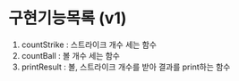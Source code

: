 # 구현기능목록 (v1)
1. countStrike : 스트라이크 개수 세는 함수
2. countBall : 볼 개수 세는 함수
3. printResult : 볼, 스트라이크 개수를 받아 결과를 print하는 함수
